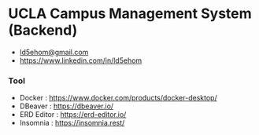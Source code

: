 # UCLA Campus Management System (Backend)
- ld5ehom@gmail.com
- https://www.linkedin.com/in/ld5ehom

### Tool
- Docker : https://www.docker.com/products/docker-desktop/
- DBeaver : https://dbeaver.io/
- ERD Editor : https://erd-editor.io/
- Insomnia : https://insomnia.rest/



